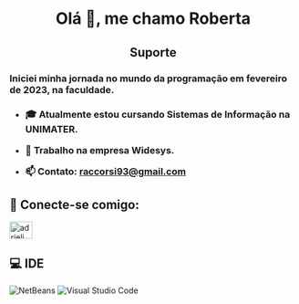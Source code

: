 <h1 align="center">Olá 👋, me chamo Roberta</h1>
<h2 align="center"> Suporte </h2>

<h3>Iniciei minha jornada no mundo da programação em fevereiro de 2023, na faculdade.<h3>

- :mortar_board: Atualmente estou cursando Sistemas de Informação na UNIMATER.

- 🔭 Trabalho na empresa Widesys.

- 📫 Contato: **raccorsi93@gmail.com**

## :handshake: Conecte-se comigo:
<p align="left">
<a href="https://www.linkedin.com/in/roberta-accorsi-b322b2275/" target="blank"><img align="center" src="https://raw.githubusercontent.com/rahuldkjain/github-profile-readme-generator/master/src/images/icons/Social/linked-in-alt.svg" alt="adrieli" height="30" width="40" /></a>
</p>

## 💻 IDE
![NetBeans](https://img.shields.io/badge/Apache%20NetBeans%20IDE-1B6AC6.svg?style=for-the-badge&logo=Apache-NetBeans-IDE&logoColor=white)
![Visual Studio Code](https://img.shields.io/badge/Visual%20Studio%20Code-0078d7.svg?style=for-the-badge&logo=visual-studio-code&logoColor=white)


